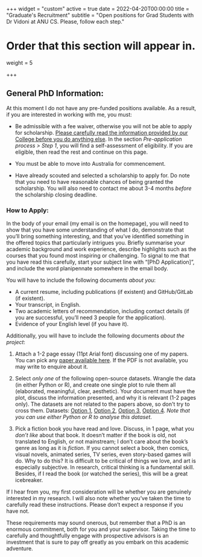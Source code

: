 +++
widget = "custom"
active = true
date = 2022-04-20T00:00:00
title = "Graduate's Recruitment"
subtitle = "Open positions for Grad Students with  Dr Vidoni at ANU CS. Please, follow each step."

# Order that this section will appear in.
weight = 5

+++



## General PhD Information:

At this moment I do not have any pre-funded positions available. As a result, if you are interested in working with me, you must:

- Be admissible with a fee waiver, otherwise you will not be able to apply for scholarship. <a href="https://cecs.anu.edu.au/study/phd-mphil" target="_blank">Please carefully read the information provided by our College before you do anything else</a>. In the section _Pre-application process > Step 1_, you will find a self-assessment of eligibility. If you are eligible, then read the rest and continue on this page. 
  
- You must be able to move into Australia for commencement.
  
- Have already scouted and selected a scholarship to apply for. Do note that you need to have reasonable chances of being granted the scholarship. You will also need to contact me about 3-4 months _before_ the scholarship closing deadline.



### How to Apply:

In the body of your email (my email is on the homepage), you will need to show that you have some understanding of what I do, demonstrate that you’ll bring something interesting, and that you’ve identified something in the offered topics that particularly intrigues you. Briefly summarise your academic background and work experience, describe highlights such as the courses that you found most inspiring or challenging. To signal to me that you have read this carefully, start your subject line with “[PhD Application]”, and include the word planipennate somewhere in the email body.

You will have to include the following documents _about you_:

- A current resume, including publications (if existent) and GitHub/GitLab (if existent).
- Your transcript, in English.
- Two academic letters of recommendation, including contact details (if you are successful, you’ll need 3 people for the application).
- Evidence of your English level (if you have it).


Additionally, you will have to include the following documents _about the project_:

1. Attach a 1-2 page essay (11pt Arial font) discussing one of my papers. You can pick any [paper available here](/publication). If the PDF is not available, you may write to enquire about it.

2. Select _only one_ of the following open-source datasets. Wrangle the data (in either Python or R), and create one single plot to rule them all (elaborated, meaningful, clear, aesthetic). Your document must have the plot, discuss the information presented, and why it is relevant (1-2 pages only). The datasets are not related to the papers above, so don't try to cross them. Datasets: <a href="https://zenodo.org/record/1226698" target="_blank">Option 1</a>, <a href="https://zenodo.org/record/3906955" target="_blank">Option 2</a>, <a href="https://zenodo.org/record/1201544" target="_blank">Option 3</a>, <a href="https://zenodo.org/record/4739069" target="_blank">Option 4</a>. _Note that you can use either Python or R to analyse this dataset_.

3. Pick a fiction book you have read and love. Discuss, in 1 page, what you _don’t like_ about that book. It doesn’t matter if the book is old, not translated to English, or not mainstream; I don’t care about the book’s genre as long as it is _fiction_. If you cannot select a book, then comics, visual novels, animated series, TV series, even story-based games will do. Why to do this? It is difficult to be critical of things we love, and art is especially subjective. In research, critical thinking is a fundamental skill. Besides, if I read the book (or watched the series), this will be a great icebreaker.


If I hear from you, my first consideration will be whether you are genuinely interested in my research. I will also note whether you’ve taken the time to carefully read these instructions. Please don’t expect a response if you have not.

These requirements may sound onerous, but remember that a PhD is an enormous commitment, both for you and your supervisor. Taking the time to carefully and thoughtfully engage with prospective advisors is an investment that is sure to pay off greatly as you embark on this academic adventure.






